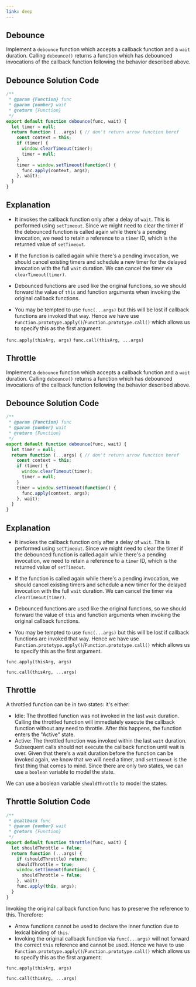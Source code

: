 ```yaml
---
link: deep
---
```

## Debounce
Implement a `debounce` function which accepts a callback function and a `wait` duration. Calling `debounce()` returns a function which has debounced invocations of the callback function following the behavior described above.

## Debounce Solution Code
```js
/**
 * @param {Function} func
 * @param {number} wait
 * @return {Function}
 */
export default function debounce(func, wait) {
  let timer = null;
  return function (...args) { // don't return arrow function heref
    const context = this;
    if (timer) {
      window.clearTimeout(timer);
      timer = null;
    }
    timer = window.setTimeout(function() {
      func.apply(context, args);
    }, wait);
  }
}
```
## Explanation
- It invokes the callback function only after a delay of `wait`. This is performed using `setTimeout`. Since we might need to clear the timer if the debounced function is called again while there's a pending invocation, we need to retain a reference to a `timer` ID, which is the returned value of `setTimeout`.
- If the function is called again while there's a pending invocation, we should cancel existing timers and schedule a new timer for the delayed invocation with the full `wait` duration. We can cancel the timer via `clearTimeout(timer)`.

- Debounced functions are used like the original functions, so we should forward the value of `this` and function arguments when invoking the original callback functions.
- You may be tempted to use `func(...args)` but this will be lost if callback functions are invoked that way. Hence we have use `Function.prototype.apply()`/`Function.prototype.call()` which allows us to specify this as the first argument.

`func.apply(thisArg, args)`
`func.call(thisArg, ...args)`

## Throttle
Implement a `debounce` function which accepts a callback function and a `wait` duration. Calling `debounce()` returns a function which has debounced invocations of the callback function following the behavior described above.

## Debounce Solution Code
```js
/**
 * @param {Function} func
 * @param {number} wait
 * @return {Function}
 */
export default function debounce(func, wait) {
  let timer = null;
  return function (...args) { // don't return arrow function heref
    const context = this;
    if (timer) {
      window.clearTimeout(timer);
      timer = null;
    }
    timer = window.setTimeout(function() {
      func.apply(context, args);
    }, wait);
  }
}
```
## Explanation
- It invokes the callback function only after a delay of `wait`. This is performed using `setTimeout`. Since we might need to clear the timer if the debounced function is called again while there's a pending invocation, we need to retain a reference to a `timer` ID, which is the returned value of `setTimeout`.
- If the function is called again while there's a pending invocation, we should cancel existing timers and schedule a new timer for the delayed invocation with the full `wait` duration. We can cancel the timer via `clearTimeout(timer)`.

- Debounced functions are used like the original functions, so we should forward the value of `this` and function arguments when invoking the original callback functions.
- You may be tempted to use `func(...args)` but this will be lost if callback functions are invoked that way. Hence we have use `Function.prototype.apply()`/`Function.prototype.call()` which allows us to specify this as the first argument.

`func.apply(thisArg, args)`

`func.call(thisArg, ...args)`


## Throttle
A throttled function can be in two states: it's either:

- Idle: The throttled function was not invoked in the last `wait` duration. Calling the throttled function will immediately execute the callback function without any need to throttle. After this happens, the function enters the "Active" state.
- Active: The throttled function was invoked within the last `wait` duration. Subsequent calls should not execute the callback function until wait is over.
Given that there's a wait duration before the function can be invoked again, we know that we will need a timer, and `setTimeout` is the first thing that comes to mind. Since there are only two states, we can use a `boolean` variable to model the state.

We can use a boolean variable `shouldThrottle` to model the states.

## Throttle Solution Code
```js
/**
 * @callback func
 * @param {number} wait
 * @return {Function}
 */
export default function throttle(func, wait) {
  let shouldThrottle = false;
  return function (...args) {
    if (shouldThrottle) return;
    shouldThrottle = true;
    window.setTimeout(function() {
      shouldThrottle = false;
    }, wait);
    func.apply(this, args);
  }
}
```

Invoking the original callback function func has to preserve the reference to this. Therefore:

- Arrow functions cannot be used to declare the inner function due to lexical binding of `this`.
- Invoking the original callback function via `func(...args)` will not forward the correct `this` reference and cannot be used.
Hence we have to use `Function.prototype.apply()`/`Function.prototype.call()` which allows us to specify this as the first argument:

`func.apply(thisArg, args)`

`func.call(thisArg, ...args)`
